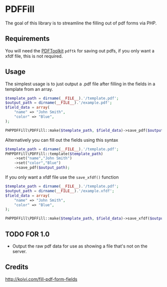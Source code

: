 PDFFill
=======

The goal of this library is to streamline the filling out of pdf forms via PHP.

Requirements
------------

You will need the [PDFToolkit](https://www.pdflabs.com/tools/pdftk-the-pdf-toolkit/) `pdftk` for saving out pdfs, if you only want a xfdf file, this is not required.

Usage
-----
The simplest usage is to just output a .pdf file after filling in the fields in a template from an array.

```php
$template_path = dirname(__FILE__).'/template.pdf';
$output_path = dirname(__FILE__).'/example.pdf';
$field_data = array(
	"name" => "John Smith",
	"color" => "Blue",
);

PHPPDFFill\PDFFill::make($template_path, $field_data)->save_pdf($output_path);
```

Alternatively you can fill out the fields using this syntax

```php
$template_path = dirname(__FILE__).'/template.pdf';
PHPPDFFill\PDFFill::template($template_path)
	->set("name","John Smith")
	->set("color","Blue")
	->save_pdf($output_path);
```

If you only want a xfdf file use the `save_xfdf()` function

```php
$template_path = dirname(__FILE__).'/template.pdf';
$output_path = dirname(__FILE__).'/example.xfdf';
$field_data = array(
	"name" => "John Smith",
	"color" => "Blue",
);

PHPPDFFill\PDFFill::make($template_path, $field_data)->save_xfdf($output_path);
```

TODO FOR 1.0
-------------

* Output the raw pdf data for use as showing a file that's not on the server.

Credits
-------

http://koivi.com/fill-pdf-form-fields
